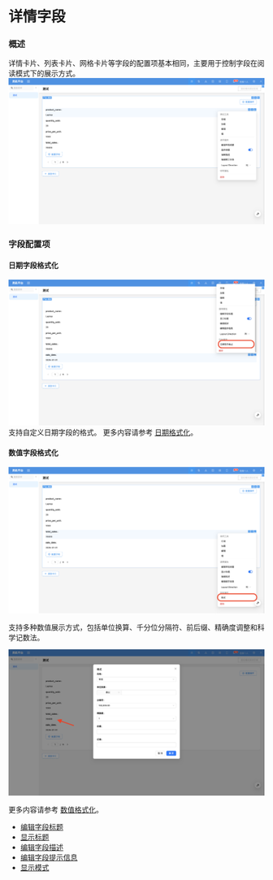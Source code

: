 # 详情字段

### 概述

详情卡片、列表卡片、网格卡片等字段的配置项基本相同，主要用于控制字段在阅读模式下的展示方式。
![](../../../../../../public/detail-form-item1.png)

### 字段配置项

#### 日期字段格式化

![](../../../../../../public/detail-form-item2.png)
支持自定义日期字段的格式。
更多内容请参考 [日期格式化](../specific/date-picker.md)。

#### 数值字段格式化

![](../../../../../../public/detail-form-item3.png)

支持多种数值展示方式，包括单位换算、千分位分隔符、前后缀、精确度调整和科学记数法。

![](../../../../../../public/detail-form-item4.png)

更多内容请参考 [数值格式化](../field-settings/number-format.md)。

- [编辑字段标题](../field-settings/edit-title.md)
- [显示标题](../field-settings/display-title.md)
- [编辑字段描述](../field-settings/edit-description.md)
- [编辑字段提示信息](../field-settings/edit-tooltip.md)
- [显示模式](../field-settings/pattern.md)

<!-- 字段组件
支持部分类型切换为其他组件。例如，`URL` 组件可以切换为 `Preview` 组件。

如果需要扩展更多的组件，可以参考[扩展字段组件]()的相关内容。
样式
表单字段在阅读模式下可以设置样式。 -->
